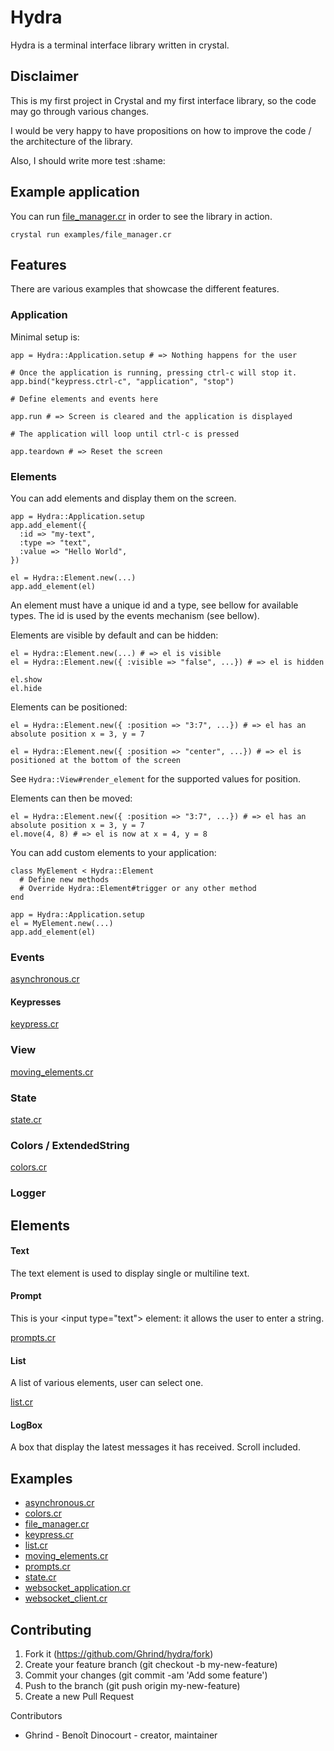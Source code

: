 ﻿# Hydra

Hydra is a terminal interface library written in crystal.

## Disclaimer

This is my first project in Crystal and my first interface library, so the code may go through various changes.

I would be very happy to have propositions on how to improve the code / the architecture of the library.

Also, I should write more test :shame:

## Example application

You can run [file_manager.cr](examples/file_manager.cr) in order to see the library in action.

    crystal run examples/file_manager.cr

## Features

There are various examples that showcase the different features.

### Application

Minimal setup is:

    app = Hydra::Application.setup # => Nothing happens for the user

    # Once the application is running, pressing ctrl-c will stop it.
    app.bind("keypress.ctrl-c", "application", "stop")

    # Define elements and events here

    app.run # => Screen is cleared and the application is displayed

    # The application will loop until ctrl-c is pressed

    app.teardown # => Reset the screen

### Elements

You can add elements and display them on the screen.

    app = Hydra::Application.setup
    app.add_element({
      :id => "my-text",
      :type => "text",
      :value => "Hello World",
    })

    el = Hydra::Element.new(...)
    app.add_element(el)

An element must have a unique id and a type, see bellow for available types.
The id is used by the events mechanism (see bellow).

Elements are visible by default and can be hidden:

    el = Hydra::Element.new(...) # => el is visible
    el = Hydra::Element.new({ :visible => "false", ...}) # => el is hidden

    el.show
    el.hide

Elements can be positioned:

    el = Hydra::Element.new({ :position => "3:7", ...}) # => el has an absolute position x = 3, y = 7

    el = Hydra::Element.new({ :position => "center", ...}) # => el is positioned at the bottom of the screen

See `Hydra::View#render_element` for the supported values for position.

Elements can then be moved:

    el = Hydra::Element.new({ :position => "3:7", ...}) # => el has an absolute position x = 3, y = 7
    el.move(4, 8) # => el is now at x = 4, y = 8

You can add custom elements to your application:

    class MyElement < Hydra::Element
      # Define new methods
      # Override Hydra::Element#trigger or any other method
    end

    app = Hydra::Application.setup
    el = MyElement.new(...)
    app.add_element(el)

### Events

[asynchronous.cr](examples/asynchronous.cr)

#### Keypresses

[keypress.cr](examples/keypress.cr)

### View

[moving_elements.cr](examples/moving_elements.cr)

### State

[state.cr](examples/state.cr)

### Colors / ExtendedString

[colors.cr](examples/colors.cr)

### Logger

## Elements

#### Text

The text element is used to display single or multiline text.

#### Prompt

This is your &lt;input type="text"> element: it allows the user to enter a string.

[prompts.cr](examples/promps.cr)

#### List

A list of various elements, user can select one.

[list.cr](examples/list.cr)

#### LogBox

A box that display the latest messages it has received. Scroll included.

## Examples

* [asynchronous.cr](examples/asynchronous.cr)
* [colors.cr](examples/colors.cr)
* [file_manager.cr](examples/file_manager.cr)
* [keypress.cr](examples/keypress.cr)
* [list.cr](examples/list.cr)
* [moving_elements.cr](examples/moving_elements.cr)
* [prompts.cr](examples/promps.cr)
* [state.cr](examples/state.cr)
* [websocket_application.cr](examples/websocket_application)
* [websocket_client.cr](examples/websocket_client)

## Contributing

1. Fork it (https://github.com/Ghrind/hydra/fork)
2. Create your feature branch (git checkout -b my-new-feature)
3. Commit your changes (git commit -am 'Add some feature')
4. Push to the branch (git push origin my-new-feature)
5. Create a new Pull Request

Contributors

* Ghrind - Benoît Dinocourt - creator, maintainer

